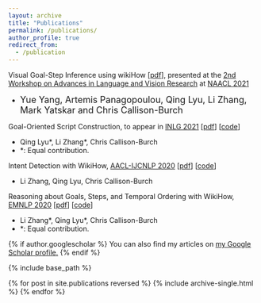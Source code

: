 ```yaml
---
layout: archive
title: "Publications"
permalink: /publications/
author_profile: true
redirect_from:
  - /publication
---
```




  Visual Goal-Step Inference using wikiHow \[[pdf](https://arxiv.org/abs/2104.05845)\], presented at the [2nd Workshop on Advances in Language and Vision Research](https://alvr-workshop.github.io/) at [NAACL 2021](https://2021.naacl.org/)</font>
  * <font size="4">Yue Yang, Artemis Panagopoulou, Qing Lyu, Li Zhang, Mark Yatskar and Chris Callison-Burch</font>

Goal-Oriented Script Construction, to appear in [INLG 2021](https://inlg2021.github.io/) \[[pdf](https://arxiv.org/abs/2107.13189)\] \[[code](https://github.com/zharry29/wikihow-intent)\]
* Qing Lyu\*, Li Zhang\*, Chris Callison-Burch
* \*: Equal contribution.

Intent Detection with WikiHow, [AACL-IJCNLP 2020](http://www.aacl2020.org/) \[[pdf](https://www.aclweb.org/anthology/2020.aacl-main.35)\] \[[code](https://github.com/zharry29/wikihow-intent)\]
* Li Zhang, Qing Lyu, Chris Callison-Burch

Reasoning about Goals, Steps, and Temporal Ordering with WikiHow, [EMNLP 2020](https://2020.emnlp.org/) \[[pdf](https://aclanthology.org/2020.emnlp-main.374)\] \[[code](https://github.com/zharry29/wikihow-goal-step)\]
* Li Zhang\*, Qing Lyu\*, Chris Callison-Burch
* \*: Equal contribution.

{% if author.googlescholar %}
  You can also find my articles on <u><a href="{{author.googlescholar}}">my Google Scholar profile</a>.</u>
{% endif %}

{% include base_path %}

{% for post in site.publications reversed %}
  {% include archive-single.html %}
{% endfor %}

